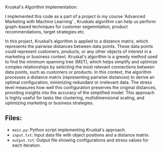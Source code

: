 Kruskal's Algorithm Implementation:

I implemented this code as a part of a project in my course 'Advanced Marketing with Machine Learning' , Kruskals algorithm can help us perform graph-based techniques for customer segemntation, product recommendations, target strategies etc. 

In this project, Kruskal’s algorithm is applied to a distance matrix, which represents the pairwise distances between data points. These data points could represent customers, products, or any other objects of interest in a marketing or business context. Kruskal's algorithm is a greedy method used to find the minimum spanning tree (MST), which helps simplify and optimize complex relationships by selecting the most relevant connections between data points, such as customers or products. In this context, the algorithm processes a distance matrix (representing pairwise distances) to derive an optimal configuration, minimizing redundant or irrelevant data. The stress level measures how well this configuration preserves the original distances, providing insights into the accuracy of the simplified model. This approach is highly useful for tasks like clustering, multidimensional scaling, and optimizing marketing or business strategies.

## Files:
- `main.py`: Python script implementing Kruskal's approach.
- `input.txt`: Input data file with object positions and a distance matrix.
- `output.txt`: Output file showing configurations and stress values for each iteration.

